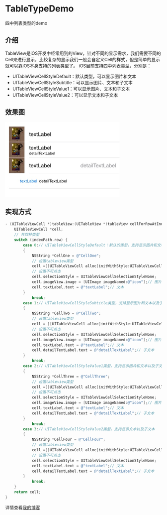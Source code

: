 # TableTypeDemo
四中列表类型的demo

## 介绍
TableView是iOS开发中经常用到的View，针对不同的显示需求，我们需要不同的Cell来进行显示，比较复杂的显示我们一般会自定义Cell的样式，但是简单的显示就可以靠iOS本身支持的列表类型了。
iOS目前支持四中列表类型，分别是：
* UITableViewCellStyleDefault：默认类型，可以显示图片和文本
* UITableViewCellStyleSubtitle：可以显示图片、文本和子文本
* UITableViewCellStyleValue1：可以显示图片、文本和子文本
* UITableViewCellStyleValue2：可以显示文本和子文本

## 效果图
![](https://github.com/Cloudox/TableTypeDemo/blob/master/screen.jpg)

## 实现方式
```Objective-c
- (UITableViewCell *)tableView:(UITableView *)tableView cellForRowAtIndexPath:(NSIndexPath *)indexPath {  
    UITableViewCell *cell;  
    // 共四种类型  
    switch (indexPath.row) {  
        case 0:// UITableViewCellStyleDefault：默认的类型，支持显示图片和文本  
        {  
            NSString *CellOne = @"CellOne";  
            // 设置tableview类型  
            cell =[[UITableViewCell alloc]initWithStyle:UITableViewCellStyleDefault reuseIdentifier:CellOne];  
            // 设置不可点击  
            cell.selectionStyle = UITableViewCellSelectionStyleNone;  
            cell.imageView.image = [UIImage imageNamed:@"icon"];// 图片  
            cell.textLabel.text = @"textLabel";// 文本  
        }  
            break;  
        case 1:// UITableViewCellStyleSubtitle类型，支持显示图片和文本以及子文本  
        {  
            NSString *CellTwo = @"CellTwo";  
            // 设置tableview类型  
            cell = [[UITableViewCell alloc]initWithStyle:UITableViewCellStyleSubtitle reuseIdentifier:CellTwo];  
            // 设置不可点击  
            cell.selectionStyle = UITableViewCellSelectionStyleNone;  
            cell.imageView.image = [UIImage imageNamed:@"icon"];// 图片  
            cell.textLabel.text = @"textLabel";// 文本  
            cell.detailTextLabel.text = @"detailTextLabel";// 子文本  
        }  
            break;  
        case 2:// UITableViewCellStyleValue1类型，支持显示图片和文本以及子文本  
        {  
            NSString *CellThree = @"CellThree";  
            // 设置tableview类型  
            cell =[[UITableViewCell alloc]initWithStyle:UITableViewCellStyleValue1 reuseIdentifier:CellThree];  
            // 设置不可点击  
            cell.selectionStyle = UITableViewCellSelectionStyleNone;  
            cell.imageView.image = [UIImage imageNamed:@"icon"];// 图片  
            cell.textLabel.text = @"textLabel";// 文本  
            cell.detailTextLabel.text = @"detailTextLabel";// 子文本  
        }  
            break;  
        case 3:// UITableViewCellStyleValue2类型，支持显示文本以及子文本  
        {  
            NSString *CellFour = @"CellFour";  
            // 设置tableview类型  
            cell =[[UITableViewCell alloc]initWithStyle:UITableViewCellStyleValue2 reuseIdentifier:CellFour];  
            // 设置不可点击  
            cell.selectionStyle = UITableViewCellSelectionStyleNone;  
            cell.textLabel.text = @"textLabel";// 文本  
            cell.detailTextLabel.text = @"detailTextLabel";// 子文本  
        }  
            break;  
    }  
    return cell;  
}  
```

详情查看[我的博客](http://blog.csdn.net/cloudox_/article/details/50543242)
